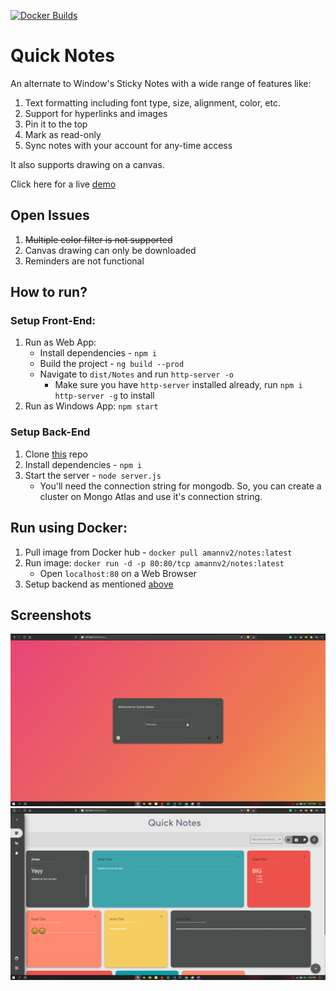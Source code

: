 [![Docker Builds](https://github.com/amannv2/Notes/actions/workflows/docker.yml/badge.svg?branch=master)](https://github.com/amannv2/Notes/actions/workflows/docker.yml)

# Quick Notes

An alternate to Window's Sticky Notes with a wide range of features like:

1. Text formatting including font type, size, alignment, color, etc.
2. Support for hyperlinks and images
3. Pin it to the top
4. Mark as read-only
5. Sync notes with your account for any-time access

It also supports drawing on a canvas.

Click here for a live [demo](http://13.127.174.246/)

## Open Issues

1. ~~Multiple color filter is not supported~~
2. Canvas drawing can only be downloaded
3. Reminders are not functional

## How to run?

### Setup Front-End:

1. Run as Web App:
   - Install dependencies - `npm i`
   - Build the project - `ng build --prod`
   - Navigate to `dist/Notes` and run `http-server -o`
     - Make sure you have `http-server` installed already, run `npm i http-server -g` to install
2. Run as Windows App: `npm start`

### Setup Back-End

1. Clone [this](https://github.com/amannv2/Notes-Backend) repo
2. Install dependencies - `npm i`
3. Start the server - `node server.js`
   - You'll need the connection string for mongodb. So, you can create a cluster on Mongo Atlas and use it's connection string.

## Run using Docker:

1. Pull image from Docker hub - `docker pull amannv2/notes:latest`
2. Run image: `docker run -d -p 80:80/tcp amannv2/notes:latest`
   - Open `localhost:80` on a Web Browser
3. Setup backend as mentioned [above](https://github.com/amannv2/Notes#setup-back-end)

## Screenshots

![Picture 2](./src/assets/screenshots/2.png)
![Picture 1](./src/assets/screenshots/1.png)
